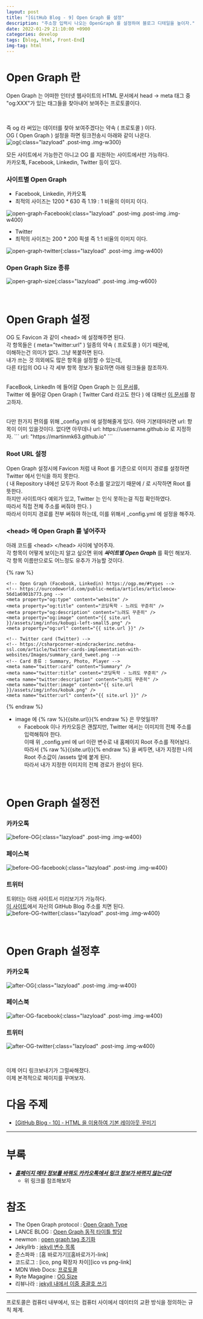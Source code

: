 ```yaml
---
layout: post
title: "[GitHub Blog - 9] Open Graph 를 설정"
description: "주소창 입력시 나오는 OpenGraph 를 설정하여 블로그 디테일을 높이자."
date: 2022-01-29 21:10:00 +0900
categories: develop
tags: [blog, html, Front-End]
img-tag: html
---
```


# Open Graph 란

Open Graph 는 어떠한 인터넷 웹사이트의 HTML 문서에서 head -> meta 태그 중  
"og:XXX"가 있는 태그들을 찾아내어 보여주는 <span class="tooltip" id="id-1">프로토콜</span>이다.

<br>

즉 og 라 써있는 데이터를 찾아 보여주겠다는 약속 ( 프로토콜 ) 이다.  
OG ( Open Graph ) 설정을 하면 링크전송시 아래와 같이 나온다.  
![og](/assets/img/post-img/favicon/og.png){:class="lazyload" .post-img .img-w300}

모든 사이트에서 가능한건 아니고 OG 를 지원하는 사이트에서만 가능하다.  
카카오톡, Facebook, Linkedin, Twitter 등이 있다.

### 사이트별 Open Graph

- Facebook, Linkedin, 카카오톡
- 최적의 사이즈는 1200 \* 630 즉 1.19 : 1 비율의 이미지 이다.

![open-graph-Facebook](https://ourcodeworld.com/public-media/articles/articleocw-56d1a6901b773.png){:class="lazyload" .post-img .post-img .img-w400}

- Twitter
- 최적의 사이즈는 200 \* 200 픽셀 즉 1:1 비율의 이미지 이다.

![open-graph-twitter](https://csharpcorner-mindcrackerinc.netdna-ssl.com/article/twitter-cards-implementation-with-websites/Images/summary_card_tweet.png){:class="lazyload" .post-img .img-w400}

### Open Graph Size 종류

![open-graph-size](https://en.ryte.com/magazine/wp-content/uploads/2020/03/og-image-size-guide.png "오픈 그래프 사이즈 - https://en.ryte.com/magazine/open-grap"){:class="lazyload" .post-img .img-w600}

<br>

# Open Graph 설정

OG 도 Favicon 과 같이 \<head> 에 설정해주면 된다.  
각 항목들은 ( meta="twitter:url" ) 일종의 약속 ( 프로토콜 ) 이기 때문에,  
이해하는건 의미가 없다. 그냥 복붙하면 된다.  
내가 쓰는 것 의외에도 많은 항목을 설정할 수 있는데,  
다른 타입의 OG 나 각 세부 항목 정보가 필요하면 아래 링크들을 참조하자.  
<br>

FaceBook, LinkedIn 에 들어갈 Open Graph 는 [이 문서][og-link]를,  
Twitter 에 들어갈 Open Graph ( Twitter Card 라고도 한다 ) 에 대해선 [이 문서][twitter-card-link]를 참고하자.

<br>
다만 한가지 편의를 위해 _config.yml 에 설정해줄게 있다.  
아마 기본테마라면 url: 항목이 이미 있을것이다.    
없다면 아무데나 url: https://username.github.io 로 지정하자.  
```
url: "https://martinmk63.github.io"
```

### Root URL 설정

Open Graph 설정시에 Favicon 처럼 내 Root 를 기준으로 이미지 경로를 설정하면  
Twitter 에서 인식을 하지 못한다.  
( 내 Repository 내에선 모두가 Root 주소를 알고있기 때문에 / 로 시작하면 Root 를 뜻한다.  
하지만 사이트마다 예외가 있고, Twitter 는 인식 못하는걸 직접 확인하였다.  
따라서 직접 전체 주소를 써줘야 한다. )  
따라서 이미지 경로를 전부 써줘야 하는데, 이를 위해서 \_config.yml 에 설정을 해주자.

### \<head> 에 Open Graph 를 넣어주자

아래 코드를 \<head> \</head> 사이에 넣어주자.  
각 항목이 어떻게 보이는지 알고 싶으면 위에 **_싸이트별 Open Graph_** 를 확인 해보자.  
각 항목 이름만으로도 어느정도 유추가 가능할 것이다.

{% raw %}

```
<!-- Open Graph (Facebook, Linkedin) https://ogp.me/#types -->
<!-- https://ourcodeworld.com/public-media/articles/articleocw-56d1a6901b773.png -->
<meta property="og:type" content="website" />
<meta property="og:title" content="코딩독학 - 느려도 꾸준히" />
<meta property="og:description" content="느려도 꾸준히" />
<meta property="og:image" content="{{ site.url }}/assets/img/infos/kobugi-left-small5.png" />
<meta property="og:url" content="{{ site.url }}" />

<!-- Twitter card (Twitter) -->
<!-- https://csharpcorner-mindcrackerinc.netdna-ssl.com/article/twitter-cards-implementation-with-websites/Images/summary_card_tweet.png -->
<!-- Card 종류 : Summary, Photo, Player -->
<meta name="twitter:card" content="Summary" />
<meta name="twitter:title" content="코딩독학 - 느려도 꾸준히" />
<meta name="twitter:description" content="느려도 꾸준히" />
<meta name="twitter:image" content="{{ site.url }}/assets/img/infos/kobuk.png" />
<meta name="twitter:url" content="{{ site.url }}" />
```

{% endraw %}

- image 에 {% raw %}{{site.url}}{% endraw %} 은 무엇일까?
  - Facebook 이나 카카오등은 괜찮지만, Twitter 에서는 이미지의 전체 주소를 입력해줘야 한다.  
    이때 위 \_config.yml 에 url 이란 변수로 내 홈페이지 Root 주소를 적어놨다.  
    따라서 {% raw %}{{site.url}}{% endraw %} 을 써두면, 내가 지정한 나의 Root 주소값이 /assets 앞에 붙게 된다.  
    따라서 내가 지정한 이미지의 전체 경로가 완성이 된다.

<br>

# Open Graph 설정전

### 카카오톡

![before-OG](/assets/img/post-img/open-graph/before-OG.png){:class="lazyload" .post-img .img-w400}

### 페이스북

![before-OG-facebook](/assets/img/post-img/open-graph/before-og-facebook.png){:class="lazyload" .post-img .img-w400}

### 트위터

트위터는 아래 사이트서 미리보기가 가능하다.  
[이 사이트][twitter-card-val-link]에서 자신의 GitHub Blog 주소를 치면 된다.  
![before-OG-twitter](/assets/img/post-img/open-graph/before-og-twitter.png){:class="lazyload" .post-img .img-w400}

<br>

# Open Graph 설정후

### 카카오톡

![after-OG](/assets/img/post-img/open-graph/after-OG.png){:class="lazyload" .post-img .img-w400}

### 페이스북

![after-OG-facebook](/assets/img/post-img/open-graph/after-og-facebook.png){:class="lazyload" .post-img .img-w400}

### 트위터

![after-OG-twitter](/assets/img/post-img/open-graph/after-og-twitter.png){:class="lazyload" .post-img .img-w400}

<br>

이제 어디 링크보내기가 그럴싸해졌다.  
이제 본격적으로 페이지를 꾸며보자.

# 다음 주제

- [[GitHub Blog - 10] - HTML 을 이용하여 기본 레이아웃 꾸미기][layout-link]

<hr>

# 부록

- **_[홈페이지 메타 정보를 바꿔도 카카오톡에서 링크 정보가 바뀌지 않는다면][og-초기화-link]_**
  - 위 링크를 참조해보자

# 참조

- The Open Graph protocol : [Open Graph Type][og-link]
- LANCE BLOG : [Open Graph 동적 타이틀 할당][og-동적타이틀-link]
- newmon : [open graph tag 초기화][og-초기화-link]
- Jekyllrb : [jekyll 변수 목록][jekyll-변수-link]
- 준스파파 : [홈 바로가기][홈바로가기-link]
- 코드로그 : [ico, png 확장자 차이][ico vs png-link]
- MDN Web Docs: [프로토콜][protocol-link]
- Ryte Magagine : [OG Size][OG-size-link]
- 리뷰나라 : [jekyll 내에서 이중 중괄호 쓰기][raw-link]

<hr>

<div class="tooltip-desc">
    <div class="tooltip-description" id="desc-1">
    프로토콜은 컴퓨터 내부에서, 또는 컴퓨터 사이에서 데이터의 교환 방식을 정의하는 규칙 체계.
    </div>
</div>

[og-link]: https://ogp.me/#types
[twitter-card-link]: https://developer.twitter.com/en/docs/twitter-for-websites/cards/guides/getting-started
[twitter-card-val-link]: https://cards-dev.twitter.com/validator
[og-동적타이틀-link]: https://lanace.github.io/articles/what-is-open-graph/
[og-초기화-link]: https://infinitt.tistory.com/285
[protocol-link]: https://developer.mozilla.org/ko/docs/Glossary/Protocol
[OG-size-link]: https://en.ryte.com/magazine/open-graph
[kakao-link]: /bugs/2022/01/21/kakao-link.html
[jekyll-변수-link]: http://jekyllrb-ko.github.io/docs/variables/
[raw-link]: http://daplus.net/markdown-jekyll%EC%9D%98-%EB%A7%88%ED%81%AC-%EB%8B%A4%EC%9A%B4-%EC%BD%94%EB%93%9C-%EB%B8%94%EB%A1%9D-%EB%82%B4%EC%97%90%EC%84%9C-%EC%9D%B4%EC%A4%91-%EC%A4%91%EA%B4%84%ED%98%B8-%EC%9D%B4%EC%8A%A4/
[layout-link]: /develop/2022/03/14/blog-base-layout-html.html
